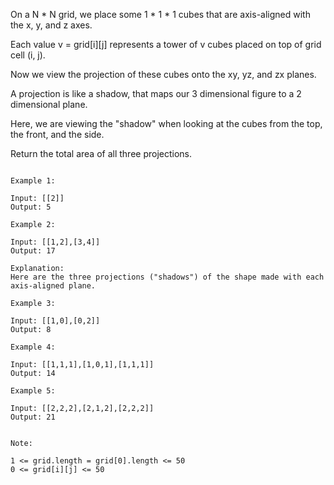 On a N * N grid, we place some 1 * 1 * 1 cubes that are axis-aligned with the x, y, and z axes.

Each value v = grid[i][j] represents a tower of v cubes placed on top of grid cell (i, j).

Now we view the projection of these cubes onto the xy, yz, and zx planes.

A projection is like a shadow, that maps our 3 dimensional figure to a 2 dimensional plane. 

Here, we are viewing the "shadow" when looking at the cubes from the top, the front, and the side.

Return the total area of all three projections.

 ```

Example 1:

Input: [[2]]
Output: 5

Example 2:

Input: [[1,2],[3,4]]
Output: 17

Explanation: 
Here are the three projections ("shadows") of the shape made with each axis-aligned plane.

Example 3:

Input: [[1,0],[0,2]]
Output: 8

Example 4:

Input: [[1,1,1],[1,0,1],[1,1,1]]
Output: 14

Example 5:

Input: [[2,2,2],[2,1,2],[2,2,2]]
Output: 21
 

Note:

1 <= grid.length = grid[0].length <= 50
0 <= grid[i][j] <= 50
```
